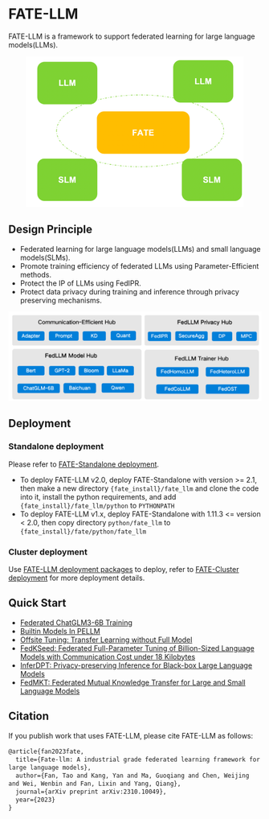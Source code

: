 # FATE-LLM
FATE-LLM is a framework to support federated learning for large language models(LLMs).
<div align="center">
  <img src="./doc/images/fate-llm-show.png" height="300">
</div>

## Design Principle
- Federated learning for large language models(LLMs) and small language models(SLMs).
- Promote training efficiency of federated LLMs using Parameter-Efficient methods.
- Protect the IP of LLMs using FedIPR.
- Protect data privacy during training and inference through privacy preserving mechanisms.
<div align="center">
  <img src="./doc/images/fate-llm-plan.png">
</div>

## Deployment

### Standalone deployment
Please refer to [FATE-Standalone deployment](https://github.com/FederatedAI/FATE#standalone-deployment).  
* To deploy FATE-LLM v2.0, deploy FATE-Standalone with version >= 2.1, then make a new directory `{fate_install}/fate_llm` and clone the code into it, install the python requirements, and add `{fate_install}/fate_llm/python` to `PYTHONPATH` 
* To deploy FATE-LLM v1.x, deploy FATE-Standalone with 1.11.3 <= version < 2.0, then copy directory `python/fate_llm` to `{fate_install}/fate/python/fate_llm` 

### Cluster deployment
Use [FATE-LLM deployment packages](https://github.com/FederatedAI/FATE/wiki/Download#llm%E9%83%A8%E7%BD%B2%E5%8C%85) to deploy,  refer to [FATE-Cluster deployment](https://github.com/FederatedAI/FATE#cluster-deployment) for more deployment details.

## Quick Start

- [Federated ChatGLM3-6B Training](./doc/tutorial/parameter_efficient_llm/ChatGLM3-6B_ds.ipynb)
- [Builtin Models In PELLM](./doc/tutorial/parameter_efficient_llm/builtin_pellm_models.md)
- [Offsite Tuning: Transfer Learning without Full Model](./doc/tutorial/offsite_tuning/Offsite_tuning_tutorial.ipynb)
- [FedKSeed: Federated Full-Parameter Tuning of Billion-Sized Language Models
with Communication Cost under 18 Kilobytes](./doc/tutorial/fedkseed/)
- [InferDPT: Privacy-preserving Inference for Black-box Large Language Models](./doc/tutorial/inferdpt/inferdpt_tutorial.ipynb)
- [FedMKT: Federated Mutual Knowledge Transfer for Large and Small
Language Models](./doc/tutorial/fedmkt/)

## Citation

If you publish work that uses FATE-LLM, please cite FATE-LLM as follows:
```
@article{fan2023fate,
  title={Fate-llm: A industrial grade federated learning framework for large language models},
  author={Fan, Tao and Kang, Yan and Ma, Guoqiang and Chen, Weijing and Wei, Wenbin and Fan, Lixin and Yang, Qiang},
  journal={arXiv preprint arXiv:2310.10049},
  year={2023}
}
```
